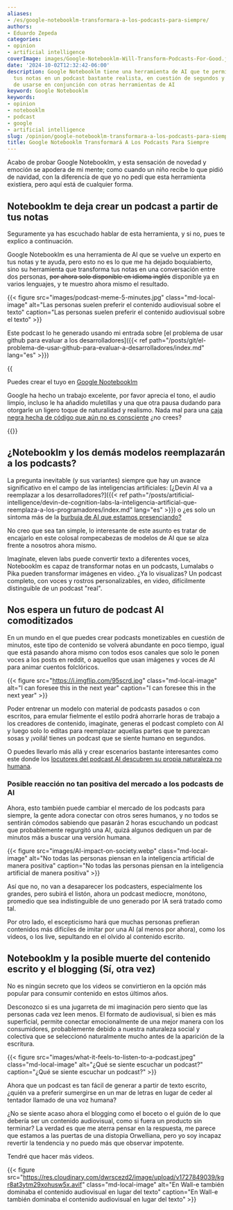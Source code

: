 ```yaml
---
aliases:
- /es/google-notebooklm-transformara-a-los-podcasts-para-siempre/
authors:
- Eduardo Zepeda
categories:
- opinion
- artificial intelligence
coverImage: images/Google-Notebooklm-Will-Transform-Podcasts-For-Good.jpg
date: '2024-10-02T12:32:42-06:00'
description: Google Notebooklm tiene una herramienta de AI que te permite convertir
  tus notas en un podcast bastante realista, en cuestión de segundos y con el potencial
  de usarse en conjunción con otras herramientas de AI
keyword: Google Notebooklm
keywords:
- opinion
- notebooklm
- podcast
- google
- artificial intelligence
slug: /opinion/google-notebooklm-transformara-a-los-podcasts-para-siempre/
title: Google Notebooklm Transformará A Los Podcasts Para Siempre
---
```


Acabo de probar Google Notebooklm, y esta sensación de novedad y emoción se apodera de mi mente; como cuando un niño recibe lo que pidió de navidad, con la diferencía de que yo no pedí que esta herramienta existiera, pero aquí está de cualquier forma.

## Notebooklm te deja crear un podcast a partir de tus notas

Seguramente ya has escuchado hablar de esta herramienta, y si no, pues te explico a continuación. 

Google Notebooklm es una herramienta de AI que se vuelve un experto en tus notas y te ayuda, pero esto no es lo que me ha dejado boquiabierto, sino su herramienta que transforma tus notas en una conversación entre dos personas, ~~por ahora solo disponible en idioma inglés~~ disponible ya en varios lenguajes, y te muestro ahora mismo el resultado.

{{< figure src="images/podcast-meme-5-minutes.jpg" class="md-local-image" alt="Las personas suelen preferir el contenido audiovisual sobre el texto" caption="Las personas suelen preferir el contenido audiovisual sobre el texto" >}}

Este podcast lo he generado usando mi entrada sobre [el problema de usar github para evaluar a los desarrolladores]({{< ref path="/posts/git/el-problema-de-usar-github-para-evaluar-a-desarrolladores/index.md" lang="es" >}})

{{<audio src="https://res.cloudinary.com/dwrscezd2/video/upload/v1727844656/Podcast-Github-google-notebooklm_dsnzn8.mp3" caption="Podcast generado mediante google notebooklm">}}

Puedes crear el tuyo en [Google Nootebooklm](https://notebooklm.google/#?)

Google ha hecho un trabajo excelente, por favor aprecia el tono, el audio limpio, incluso le ha añadido muletillas y una que otra pausa dudando para otorgarle un ligero toque de naturalidad y realismo. Nada mal para una [caja negra hecha de código que aún no es consciente](/es/artificial-intelligence/chat-gpt-la-habitacion-china-de-searle-y-la-conciencia/) ¿no crees?

{{<ad>}}

## ¿Notebooklm y los demás modelos reemplazarán a los podcasts?

La pregunta inevitable (y sus variantes) siempre que hay un avance significativo en el campo de las inteligencias artificiales: [¿Devin AI va a reemplazar a los desarrolladores?]({{< ref path="/posts/artificial-intelligence/devin-de-cognition-labs-la-inteligencia-artificial-que-reemplaza-a-los-programadores/index.md" lang="es" >}}) o ¿es solo un sintoma más de la [burbuja de AI que estamos presenciando?](/es/artificial-intelligence/el-auge-y-la-caida-de-la-burbuja-de-ai/)

No creo que sea tan simple, lo interesante de este asunto es tratar de encajarlo en este colosal rompecabezas de modelos de AI que se alza frente a nosotros ahora mismo.

Imagínate, eleven labs puede convertir texto a diferentes voces, Notebooklm es capaz de transformar notas en un podcasts, Lumalabs o Pika pueden transformar imágenes en video. ¿Ya lo visualizas? Un podcast completo, con voces y rostros personalizables, en video, difícilmente distinguible de un podcast "real".

## Nos espera un futuro de podcast AI comoditizados

En un mundo en el que puedes crear podcasts monetizables en cuestión de minutos, este tipo de contenido se volverá abundante en poco tiempo, igual que está pasando ahora mismo con todos esos canales que solo le ponen voces a los posts en reddit, o aquellos que usan imágenes y voces de AI para animar cuentos folclóricos.

{{< figure src="https://i.imgflip.com/95scrd.jpg" class="md-local-image" alt="I can foresee this in the next year" caption="I can foresee this in the next year" >}}

Poder entrenar un modelo con material de podcasts pasados o con escritos, para emular fielmente el estilo podrá ahorrarle horas de trabajo a los creadores de contenido, imagínate, generas el podcast completo con AI y luego solo lo editas para reemplazar aquellas partes que te parezcan sosas y ¡voilá! tienes un podcast que se siente humano en segundos. 

O puedes llevarlo más allá y crear escenarios bastante interesantes como este donde los [locutores del podcast AI descubren su propia naturaleza no humana](https://www.reddit.com/r/artificial/comments/1frk1gi/notebooklm_podcast_hosts_discover_theyre_ai_not/#?).

### Posible reacción no tan positiva del mercado a los podcasts de AI 

Ahora, esto también puede cambiar el mercado de los podcasts para siempre, la gente adora conectar con otros seres humanos, y no todos se sentirán cómodos sabiendo que pasarán 2 horas escuchando un podcast que probablemente regurgitó una AI, quizá algunos dediquen un par de minutos más a buscar una versión humana.

{{< figure src="images/AI-impact-on-society.webp" class="md-local-image" alt="No todas las personas piensan en la inteligencia artificial de manera positiva" caption="No todas las personas piensan en la inteligencia artificial de manera positiva" >}}

Así que no, no van a desaparecer los podcasters, especialmente los grandes, pero subirá el listón, ahora un podcast mediocre, monótono, promedio que sea indistinguible de uno generado por IA será tratado como tal.

Por otro lado, el escepticismo hará que muchas personas prefieran contenidos más difíciles de imitar por una AI (al menos por ahora), como los videos, o los live, sepultando en el olvido al contenido escrito.

## Notebooklm y la posible muerte del contenido escrito y el blogging (Sí, otra vez)

No es ningún secreto que los videos se convirtieron en la opción más popular para consumir contenido en estos últimos años. 

Desconozco si es una jugarreta de mi imaginación pero siento que las personas cada vez leen menos. El formato de audiovisual, si bien es más superficial, permite conectar emocionalmente de una mejor manera con los consumidores, probablemente debido a nuestra naturaleza social y colectiva que se seleccionó naturalmente mucho antes de la aparición de la escritura.

{{< figure src="images/what-it-feels-to-listen-to-a-podcast.jpeg" class="md-local-image" alt="¿Qué se siente escuchar un podcast?" caption="¿Qué se siente escuchar un podcast?" >}}

Ahora que un podcast es tan fácil de generar a partir de texto escrito, ¿quién va a preferir sumergirse en un mar de letras en lugar de ceder al tentador llamado de una voz humana? 

¿No se siente acaso ahora el blogging como el boceto o el guión de lo que debería ser un contenido audiovisual, como si fuera un producto sin terminar? La verdad es que me aterra pensar en la respuesta, me parece que estamos a las puertas de una distopia Orwelliana, pero yo soy incapaz revertir la tendencia y no puedo más que observar impotente.

Tendré que hacer más videos.

{{< figure src="https://res.cloudinary.com/dwrscezd2/image/upload/v1727849039/kgr8at3ytm29xohusw5x.avif" class="md-local-image" alt="En Wall-e también dominaba el contenido audiovisual en lugar del texto" caption="En Wall-e también dominaba el contenido audiovisual en lugar del texto" >}}